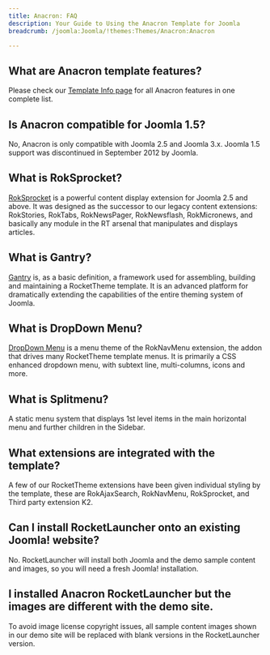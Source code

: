 ```yaml
---
title: Anacron: FAQ
description: Your Guide to Using the Anacron Template for Joomla
breadcrumb: /joomla:Joomla/!themes:Themes/Anacron:Anacron

---
```


What are Anacron template features?
-----

Please check our [Template Info page][features] for all Anacron features in one complete list.

Is Anacron compatible for Joomla 1.5?
-----

No, Anacron is only compatible with Joomla 2.5 and Joomla 3.x. Joomla 1.5 support was discontinued in September 2012 by Joomla.

What is RokSprocket?
-----

[RokSprocket][roksprocket] is a powerful content display extension for Joomla 2.5 and above. It was designed as the successor to our legacy content extensions: RokStories, RokTabs, RokNewsPager, RokNewsflash, RokMicronews, and basically any module in the RT arsenal that manipulates and displays articles.

What is Gantry?
-----

[Gantry][gantry] is, as a basic definition, a framework used for assembling, building and maintaining a RocketTheme template. It is an advanced platform for dramatically extending the capabilities of the entire theming system of Joomla.

What is DropDown Menu?
-----

[DropDown Menu][dropdown] is a menu theme of the RokNavMenu extension, the addon that drives many RocketTheme template menus. It is primarily a CSS enhanced dropdown menu, with subtext line, multi-columns, icons and more.

What is Splitmenu?
-----

A static menu system that displays 1st level items in the main horizontal menu and further children in the Sidebar.

What extensions are integrated with the template?
-----

A few of our RocketTheme extensions have been given individual styling by the template, these are RokAjaxSearch, RokNavMenu, RokSprocket, and Third party extension K2.

Can I install RocketLauncher onto an existing Joomla! website?
-----

No. RocketLauncher will install both Joomla and the demo sample content and images, so you will need a fresh Joomla! installation.

I installed Anacron RocketLauncher but the images are different with the demo site.
-----

To avoid image license copyright issues, all sample content images shown in our demo site will be replaced with blank versions in the RocketLauncher version.

[gantry]: http://gantry-framework.org/
[features]: http://demo.rockettheme.com/joomla-templates/Anacron/features
[font]: http://www.fontsquirrel.com/fonts/Raleway
[forum]: http://www.rockettheme.com/forum/joomla-template-Anacron
[roksprocket]: http://www.rockettheme.com/joomla/extensions/roksprocket
[dropdown]: http://demo.rockettheme.com/joomla-templates/Anacron/features/menu-options
[splitmenu]: http://demo.rockettheme.com/joomla-templates/Anacron/features/menu-options
